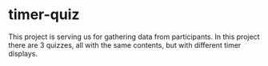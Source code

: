 # timer-quiz
This project is serving us for gathering data from participants. In this project there are 3 quizzes, all with the same contents, but with different timer displays.
